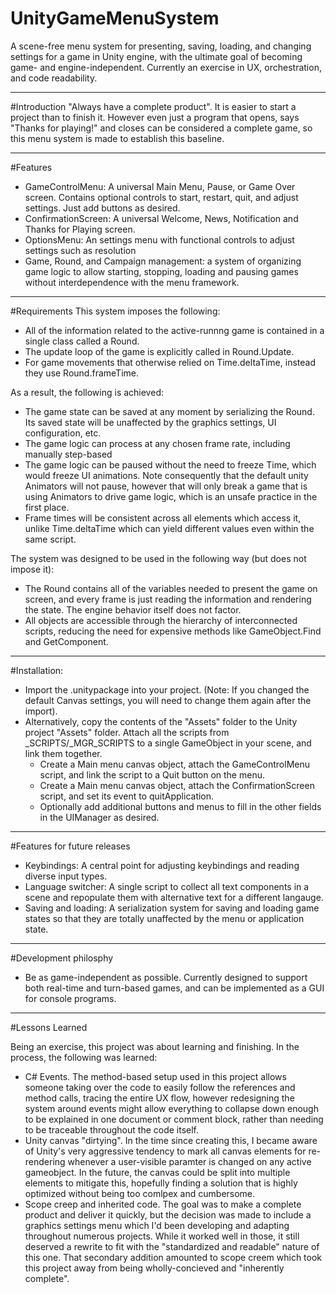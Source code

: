 # UnityGameMenuSystem
A scene-free menu system for presenting, saving, loading, and changing settings for a game in Unity engine, with the ultimate goal of becoming game- and engine-independent. Currently an exercise in UX, orchestration, and code readability.

-----
#Introduction
 "Always have a complete product". It is easier to start a project than to finish it. However even just a program that opens, says "Thanks for playing!" and closes can be considered a complete game, so this menu system is made to establish this baseline.


------
#Features
- GameControlMenu: A universal Main Menu, Pause, or Game Over screen. Contains optional controls to start, restart, quit, and adjust settings. Just add buttons as desired.
- ConfirmationScreen: A universal Welcome, News, Notification and Thanks for Playing screen.
- OptionsMenu: An settings menu with functional controls to adjust settings such as resolution
- Game, Round, and Campaign management: a system of organizing game logic to allow starting, stopping, loading and pausing games without interdependence with the menu framework.

------
#Requirements
This system imposes the following:
- All of the information related to the active-runnng game is contained in a single class called a Round.
- The update loop of the game is explicitly called in Round.Update.
- For game movements that otherwise relied on Time.deltaTime, instead they use Round.frameTime.

As a result, the following is achieved:
- The game state can be saved at any moment by serializing the Round. Its saved state will be unaffected by the graphics settings, UI configuration, etc.
- The game logic can process at any chosen frame rate, including manually step-based
- The game logic can be paused without the need to freeze Time, which would freeze UI animations. Note consequently that the default unity Animators will not pause, however that will only break a game that is using Animators to drive game logic, which is an unsafe practice in the first place.
- Frame times will be consistent across all elements which access it, unlike Time.deltaTime which can yield different values even within the same script.

The system was designed to be used in the following way (but does not impose it):
 - The Round contains all of the variables needed to present the game on screen, and every frame is just reading the information and rendering the state. The engine behavior itself does not factor.
 - All objects are accessible through the hierarchy of interconnected scripts, reducing the need for expensive methods like GameObject.Find and GetComponent.
 


------
#Installation:
- Import the .unitypackage into your project. (Note: If you changed the default Canvas settings, you will need to change them again after the import).
- Alternatively, copy the contents of the "Assets" folder to the Unity project "Assets" folder. Attach all the scripts from _SCRIPTS/_MGR_SCRIPTS to a single GameObject in your scene, and link them together. 
  - Create a Main menu canvas object, attach the GameControlMenu script, and link the script to a Quit button on the menu.
  - Create a Main menu canvas object, attach the ConfirmationScreen script, and set its event to quitApplication.
  - Optionally add additional buttons and menus to fill in the other fields in the UIManager as desired.


------
#Features for future releases
- Keybindings: A central point for adjusting keybindings and reading diverse input types.
- Language switcher: A single script to collect all text components in a scene and repopulate them with alternative text for a different langauge.
- Saving and loading: A serialization system for saving and loading game states so that they are totally unaffected by the menu or application state.


------
#Development philosphy
- Be as game-independent as possible. Currently designed to support both real-time and turn-based games, and can be implemented as a GUI for console programs.
 
-----
#Lessons Learned

Being an exercise, this project was about learning and finishing. In the process, the following was learned:
- C# Events. The method-based setup used in this project allows someone taking over the code to easily follow the references and method calls, tracing the entire UX flow, however redesigning the system around events might allow everything to collapse down enough to be explained in one document or comment block, rather than needing to be traceable throughout the code itself.
- Unity canvas "dirtying". In the time since creating this, I became aware of Unity's very aggressive tendency to mark all canvas elements for re-rendering whenever a user-visible paramter is changed on any active gameobject. In the future, the canvas could be split into multiple elements to mitigate this, hopefully finding a solution that is highly optimized without being too comlpex and cumbersome.
- Scope creep and inherited code. The goal was to make a complete product and deliver it quickly, but the decision was made to include a graphics settings menu which I'd been developing and adapting throughout numerous projects. While it worked well in those, it still deserved a rewrite to fit with the "standardized and readable" nature of this one. That secondary addition amounted to scope creem which took this project away from being wholly-concieved and "inherently complete".
